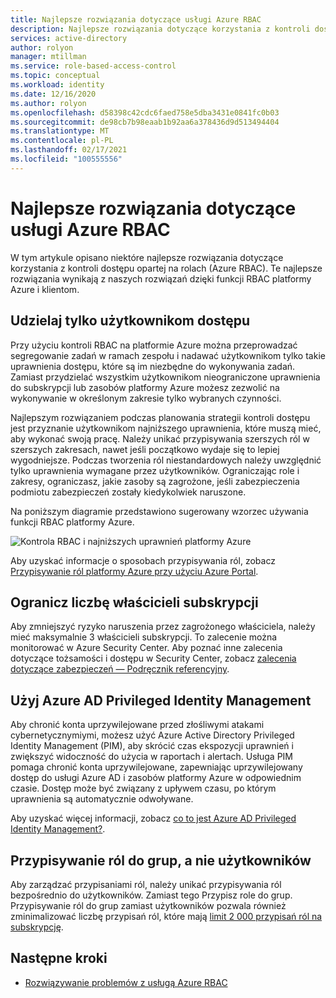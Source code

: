 ```yaml
---
title: Najlepsze rozwiązania dotyczące usługi Azure RBAC
description: Najlepsze rozwiązania dotyczące korzystania z kontroli dostępu opartej na rolach (Azure RBAC).
services: active-directory
author: rolyon
manager: mtillman
ms.service: role-based-access-control
ms.topic: conceptual
ms.workload: identity
ms.date: 12/16/2020
ms.author: rolyon
ms.openlocfilehash: d58398c42cdc6faed758e5dba3431e0841fc0b03
ms.sourcegitcommit: de98cb7b98eaab1b92aa6a378436d9d513494404
ms.translationtype: MT
ms.contentlocale: pl-PL
ms.lasthandoff: 02/17/2021
ms.locfileid: "100555556"
---
```

# <a name="best-practices-for-azure-rbac"></a>Najlepsze rozwiązania dotyczące usługi Azure RBAC

W tym artykule opisano niektóre najlepsze rozwiązania dotyczące korzystania z kontroli dostępu opartej na rolach (Azure RBAC). Te najlepsze rozwiązania wynikają z naszych rozwiązań dzięki funkcji RBAC platformy Azure i klientom.

## <a name="only-grant-the-access-users-need"></a>Udzielaj tylko użytkownikom dostępu

Przy użyciu kontroli RBAC na platformie Azure można przeprowadzać segregowanie zadań w ramach zespołu i nadawać użytkownikom tylko takie uprawnienia dostępu, które są im niezbędne do wykonywania zadań. Zamiast przydzielać wszystkim użytkownikom nieograniczone uprawnienia do subskrypcji lub zasobów platformy Azure możesz zezwolić na wykonywanie w określonym zakresie tylko wybranych czynności.

Najlepszym rozwiązaniem podczas planowania strategii kontroli dostępu jest przyznanie użytkownikom najniższego uprawnienia, które muszą mieć, aby wykonać swoją pracę. Należy unikać przypisywania szerszych ról w szerszych zakresach, nawet jeśli początkowo wydaje się to lepiej wygodniejsze. Podczas tworzenia ról niestandardowych należy uwzględnić tylko uprawnienia wymagane przez użytkowników. Ograniczając role i zakresy, ograniczasz, jakie zasoby są zagrożone, jeśli zabezpieczenia podmiotu zabezpieczeń zostały kiedykolwiek naruszone.

Na poniższym diagramie przedstawiono sugerowany wzorzec używania funkcji RBAC platformy Azure.

![Kontrola RBAC i najniższych uprawnień platformy Azure](./media/best-practices/rbac-least-privilege.png)

Aby uzyskać informacje o sposobach przypisywania ról, zobacz [Przypisywanie ról platformy Azure przy użyciu Azure Portal](role-assignments-portal.md).

## <a name="limit-the-number-of-subscription-owners"></a>Ogranicz liczbę właścicieli subskrypcji

Aby zmniejszyć ryzyko naruszenia przez zagrożonego właściciela, należy mieć maksymalnie 3 właścicieli subskrypcji. To zalecenie można monitorować w Azure Security Center. Aby poznać inne zalecenia dotyczące tożsamości i dostępu w Security Center, zobacz [zalecenia dotyczące zabezpieczeń — Podręcznik referencyjny](../security-center/recommendations-reference.md).

## <a name="use-azure-ad-privileged-identity-management"></a>Użyj Azure AD Privileged Identity Management

Aby chronić konta uprzywilejowane przed złośliwymi atakami cybernetycznymiymi, możesz użyć Azure Active Directory Privileged Identity Management (PIM), aby skrócić czas ekspozycji uprawnień i zwiększyć widoczność do użycia w raportach i alertach. Usługa PIM pomaga chronić konta uprzywilejowane, zapewniając uprzywilejowany dostęp do usługi Azure AD i zasobów platformy Azure w odpowiednim czasie. Dostęp może być związany z upływem czasu, po którym uprawnienia są automatycznie odwoływane. 

Aby uzyskać więcej informacji, zobacz [co to jest Azure AD Privileged Identity Management?](../active-directory/privileged-identity-management/pim-configure.md).

## <a name="assign-roles-to-groups-not-users"></a>Przypisywanie ról do grup, a nie użytkowników

Aby zarządzać przypisaniami ról, należy unikać przypisywania ról bezpośrednio do użytkowników. Zamiast tego Przypisz role do grup. Przypisywanie ról do grup zamiast użytkowników pozwala również zminimalizować liczbę przypisań ról, które mają [limit 2 000 przypisań ról na subskrypcję](troubleshooting.md#azure-role-assignments-limit). 

## <a name="next-steps"></a>Następne kroki

- [Rozwiązywanie problemów z usługą Azure RBAC](troubleshooting.md)
